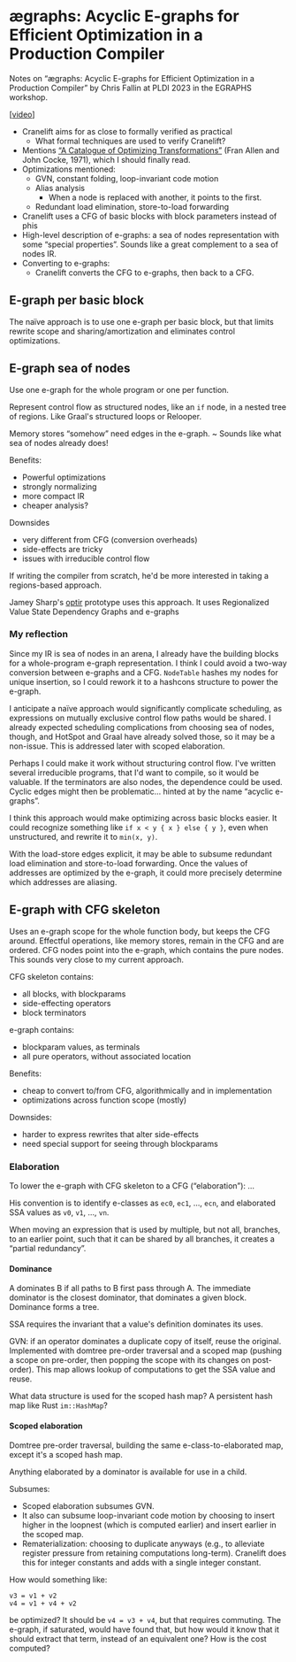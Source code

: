 # ægraphs: Acyclic E-graphs for Efficient Optimization in a Production Compiler

Notes on “ægraphs: Acyclic E-graphs for Efficient Optimization in a Production
Compiler” by Chris Fallin at PLDI 2023 in the EGRAPHS workshop.

[[video](https://vimeo.com/843540328)]

- Cranelift aims for as close to formally verified as practical
  - What formal techniques are used to verify Cranelift?
- Mentions [“A Catalogue of Optimizing Transformations”](https://www.clear.rice.edu/comp512/Lectures/Papers/1971-allen-catalog.pdf)
  (Fran Allen and John Cocke, 1971), which I should finally read.
- Optimizations mentioned:
  - GVN, constant folding, loop-invariant code motion
  - Alias analysis
    - When a node is replaced with another, it points to the first.
  - Redundant load elimination, store-to-load forwarding
- Cranelift uses a CFG of basic blocks with block parameters instead of phis
- High-level description of e-graphs: a sea of nodes representation with some
  “special properties”. Sounds like a great complement to a sea of nodes IR.
- Converting to e-graphs:
  - Cranelift converts the CFG to e-graphs, then back to a CFG.

## E-graph per basic block

The naïve approach is to use one e-graph per basic block, but that limits
rewrite scope and sharing/amortization and eliminates control optimizations.

## E-graph sea of nodes

Use one e-graph for the whole program or one per function.

Represent control flow as structured nodes, like an `if` node, in a nested tree
of regions. Like Graal's structured loops or Relooper.

Memory stores “somehow” need edges in the e-graph. ~ Sounds like what sea of
nodes already does!

Benefits:
- Powerful optimizations
- strongly normalizing
- more compact IR
- cheaper analysis?

Downsides
- very different from CFG (conversion overheads)
- side-effects are tricky
- issues with irreducible control flow

If writing the compiler from scratch, he'd be more interested in taking a
regions-based approach.

Jamey Sharp's [optir](https://github.com/jameysharp/optir) prototype uses this
approach. It uses Regionalized Value State Dependency Graphs and e-graphs

### My reflection

Since my IR is sea of nodes in an arena, I already have the building blocks for
a whole-program e-graph representation. I think I could avoid a two-way
conversion between e-graphs and a CFG. `NodeTable` hashes my nodes for unique
insertion, so I could rework it to a hashcons structure to power the e-graph.

I anticipate a naïve approach would significantly complicate scheduling, as
expressions on mutually exclusive control flow paths would be shared. I already
expected scheduling complications from choosing sea of nodes, though, and
HotSpot and Graal have already solved those, so it may be a non-issue. This is
addressed later with scoped elaboration.

Perhaps I could make it work without structuring control flow. I've written
several irreducible programs, that I'd want to compile, so it would be valuable.
If the terminators are also nodes, the dependence could be used. Cyclic edges
might then be problematic… hinted at by the name “acyclic e-graphs”.

I think this approach would make optimizing across basic blocks easier. It could
recognize something like `if x < y { x } else { y }`, even when unstructured,
and rewrite it to `min(x, y)`.

With the load-store edges explicit, it may be able to subsume redundant load
elimination and store-to-load forwarding. Once the values of addresses are
optimized by the e-graph, it could more precisely determine which addresses are
aliasing.

## E-graph with CFG skeleton

Uses an e-graph scope for the whole function body, but keeps the CFG around.
Effectful operations, like memory stores, remain in the CFG and are ordered. CFG
nodes point into the e-graph, which contains the pure nodes. This sounds very
close to my current approach.

CFG skeleton contains:
- all blocks, with blockparams
- side-effecting operators
- block terminators

e-graph contains:
- blockparam values, as terminals
- all pure operators, without associated location

Benefits:
- cheap to convert to/from CFG, algorithmically and in implementation
- optimizations across function scope (mostly)

Downsides:
- harder to express rewrites that alter side-effects
- need special support for seeing through blockparams

### Elaboration

To lower the e-graph with CFG skeleton to a CFG (“elaboration”): …

His convention is to identify e-classes as `ec0`, `ec1`, …, `ecn`, and
elaborated SSA values as `v0`, `v1`, …, `vn`.

When moving an expression that is used by multiple, but not all, branches, to an
earlier point, such that it can be shared by all branches, it creates a “partial
redundancy”.

#### Dominance

A dominates B if all paths to B first pass through A. The immediate dominator is
the closest dominator, that dominates a given block. Dominance forms a tree.

SSA requires the invariant that a value's definition dominates its uses.

GVN: if an operator dominates a duplicate copy of itself, reuse the original.
Implemented with domtree pre-order traversal and a scoped map (pushing a scope
on pre-order, then popping the scope with its changes on post-order). This map
allows lookup of computations to get the SSA value and reuse.

What data structure is used for the scoped hash map? A persistent hash map like
Rust `im::HashMap`?

#### Scoped elaboration

Domtree pre-order traversal, building the same e-class-to-elaborated map, except
it's a scoped hash map.

Anything elaborated by a dominator is available for use in a child.

Subsumes:
- Scoped elaboration subsumes GVN.
- It also can subsume loop-invariant code motion by choosing to
  insert higher in the loopnest (which is computed earlier) and insert earlier
  in the scoped map.
- Rematerialization: choosing to duplicate anyways (e.g., to alleviate register
  pressure from retaining computations long-term). Cranelift does this for
  integer constants and adds with a single integer constant.

How would something like:

```ir
v3 = v1 + v2
v4 = v1 + v4 + v2
```

be optimized? It should be `v4 = v3 + v4`, but that requires commuting. The
e-graph, if saturated, would have found that, but how would it know that it
should extract that term, instead of an equivalent one? How is the cost
computed?
